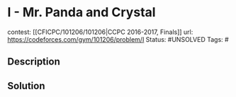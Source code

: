 # I - Mr. Panda and Crystal

contest: [[CFICPC/101206/101206|CCPC 2016-2017, Finals]]
url: https://codeforces.com/gym/101206/problem/I
Status: #UNSOLVED
Tags: #

## Description

## Solution

